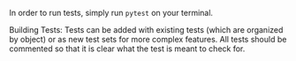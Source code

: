 In order to run tests, simply run `pytest` on your terminal.

Building Tests:
Tests can be added with existing tests (which are organized by object) or as new test sets for more complex features. 
All tests should be commented so that it is clear what the test is meant to check for.
